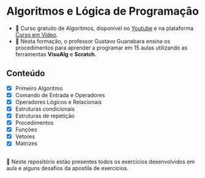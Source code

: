 # Algoritmos e Lógica de Programação

- 📖 Curso gratuito de Algoritmos, disponível no [Youtube](https://www.youtube.com/playlist?list=PLHz_AreHm4dmSj0MHol_aoNYCSGFqvfXV) e na plataforma [Curso em Vídeo](https://www.cursoemvideo.com/curso/curso-de-algoritmo/).
- 🖖 Nesta formação, o professor Gustavo Guanabara ensina os procedimentos para aprender a programar em 15 aulas utilizando as ferramentas **VisuAlg** e **Scratch**.

## Conteúdo

- [x] Primeiro Algoritmo
- [x] Comando de Entrada e Operadores
- [x] Operadores Lógicos e Relacionais
- [x] Estruturas condicionais
- [x] Estruturas de repetição
- [x] Procedimentos
- [x] Funções
- [x] Vetores
- [x] Matrizes

## 
👾 Neste repositório estão presentes todos os exercícios desenvolvidos em aula e alguns desafios da apostila de exercícios.
